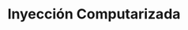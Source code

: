 ---
title: "Inyección Computarizada"
url: /ciudad-autonoma-de-buenos-aires/inyeccion-computarizada/
shop: Autowerkstatt
---